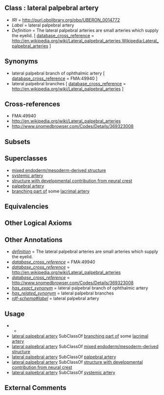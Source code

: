
## Class : lateral palpebral artery

 * *IRI* = http://purl.obolibrary.org/obo/UBERON_0014772
 * *Label* = lateral palpebral artery
 * *Definition* = The lateral palpebral arteries are small arteries which supply the eyelid. [ [database_cross_reference](../../ef/oboInOwl#hasDbXref.md) = http://en.wikipedia.org/wiki/Lateral_palpebral_arteries,Wikipedia:Lateral_palpebral_arteries ]

## Synonyms

 * lateral palpebral branch of ophthalmic artery [ [database_cross_reference](../../ef/oboInOwl#hasDbXref.md) = FMA:49940 ]
 * lateral palpebral branches [ [database_cross_reference](../../ef/oboInOwl#hasDbXref.md) = http://en.wikipedia.org/wiki/Lateral_palpebral_arteries ]

## Cross-references

 * FMA:49940
 * http://en.wikipedia.org/wiki/Lateral_palpebral_arteries
 * http://www.snomedbrowser.com/Codes/Details/369323008

## Subsets


## Superclasses

 * [mixed endoderm/mesoderm-derived structure](../../UBERON/77/UBERON_0000077.md)
 * [systemic artery](../../UBERON/73/UBERON_0004573.md)
 * [structure with developmental contribution from neural crest](../../UBERON/14/UBERON_0010314.md)
 * [palpebral artery](../../UBERON/70/UBERON_0014770.md)
 * [branching part of](../../RO/80/RO_0002380.md) some [lacrimal artery](../../UBERON/22/UBERON_0001622.md)

## Equivalencies


## Other Logical Axioms


## Other Annotations

 * *[definition](../../IAO/15/IAO_0000115.md)* = The lateral palpebral arteries are small arteries which supply the eyelid.
 * *[database_cross_reference](../../ef/oboInOwl#hasDbXref.md)* = FMA:49940
 * *[database_cross_reference](../../ef/oboInOwl#hasDbXref.md)* = http://en.wikipedia.org/wiki/Lateral_palpebral_arteries
 * *[database_cross_reference](../../ef/oboInOwl#hasDbXref.md)* = http://www.snomedbrowser.com/Codes/Details/369323008
 * *[has_exact_synonym](../../ym/oboInOwl#hasExactSynonym.md)* = lateral palpebral branch of ophthalmic artery
 * *[has_related_synonym](../../ym/oboInOwl#hasRelatedSynonym.md)* = lateral palpebral branches
 * *[rdf-schema#label](../../el/rdf-schema#label.md)* = lateral palpebral artery

## Usage

 * -
 * [lateral palpebral artery](../../UBERON/72/UBERON_0014772.md) SubClassOf [branching part of](../../RO/80/RO_0002380.md) some [lacrimal artery](../../UBERON/22/UBERON_0001622.md)
 * [lateral palpebral artery](../../UBERON/72/UBERON_0014772.md) SubClassOf [mixed endoderm/mesoderm-derived structure](../../UBERON/77/UBERON_0000077.md)
 * [lateral palpebral artery](../../UBERON/72/UBERON_0014772.md) SubClassOf [palpebral artery](../../UBERON/70/UBERON_0014770.md)
 * [lateral palpebral artery](../../UBERON/72/UBERON_0014772.md) SubClassOf [structure with developmental contribution from neural crest](../../UBERON/14/UBERON_0010314.md)
 * [lateral palpebral artery](../../UBERON/72/UBERON_0014772.md) SubClassOf [systemic artery](../../UBERON/73/UBERON_0004573.md)

## External Comments

